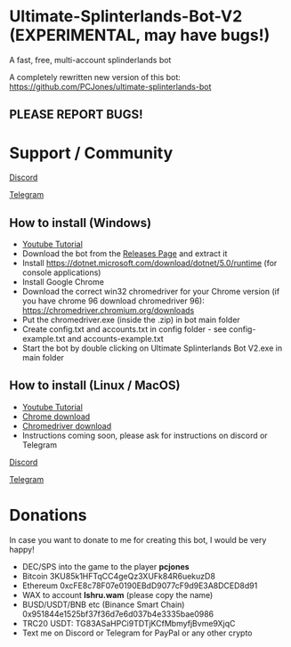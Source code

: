 # Ultimate-Splinterlands-Bot-V2 (EXPERIMENTAL, may have bugs!)
A fast, free, multi-account splinderlands bot

A completely rewritten new version of this bot: https://github.com/PCJones/ultimate-splinterlands-bot

## PLEASE REPORT BUGS!

# Support / Community

[Discord](https://discord.gg/hwSr7KNGs9)

[Telegram](https://t.me/ultimatesplinterlandsbot) 

## How to install (Windows)
- [Youtube Tutorial](https://www.youtube.com/watch?v=wVHL94ZH5r8)
- Download the bot from the [Releases Page](https://github.com/PCJones/Ultimate-Splinterlands-Bot-V2/releases) and extract it
- Install https://dotnet.microsoft.com/download/dotnet/5.0/runtime (for console applications)
- Install Google Chrome
- Download the correct win32 chromedriver for your Chrome version (if you have chrome 96 download chromedriver 96): https://chromedriver.chromium.org/downloads 
- Put the chromedriver.exe (inside the .zip) in bot main folder
- Create config.txt and accounts.txt in config folder - see config-example.txt and accounts-example.txt
- Start the bot by double clicking on Ultimate Splinterlands Bot V2.exe in main folder

## How to install (Linux / MacOS)
- [Youtube Tutorial](https://www.youtube.com/watch?v=kTS0FdAei7c)
- [Chrome download](https://dl.google.com/linux/direct/google-chrome-stable_current_amd64.deb)
- [Chromedriver download](https://chromedriver.chromium.org/downloads)
- Instructions coming soon, please ask for instructions on discord or Telegram

[Discord](https://discord.gg/hwSr7KNGs9)

[Telegram](https://t.me/ultimatesplinterlandsbot) 

# Donations

In case you want to donate to me for creating this bot, I would be very happy!

- DEC/SPS into the game to the player **pcjones** 
- Bitcoin 3KU85k1HFTqCC4geQz3XUFk84R6uekuzD8
- Ethereum 0xcFE8c78F07e0190EBdD9077cF9d9E3A8DCED8d91 
- WAX to account **lshru.wam** (please copy the name)
- BUSD/USDT/BNB etc (Binance Smart Chain) 0x951844e1525bf37f36d7e6d037b4e3335bae0986
- TRC20 USDT: TG83ASaHPCi9TDTjKCfMbmyfjBvme9XjqC
- Text me on Discord or Telegram for PayPal or any other crypto
